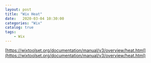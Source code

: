 ```yaml
---                
layout: post                
title: "Wix Heat" 
date:   2020-03-04 10:30:00                 
categories: "Wix"                
catalog: true                
tags:                 
    - Wix                
---      
```


[https://wixtoolset.org/documentation/manual/v3/overview/heat.html](https://wixtoolset.org/documentation/manual/v3/overview/heat.html)